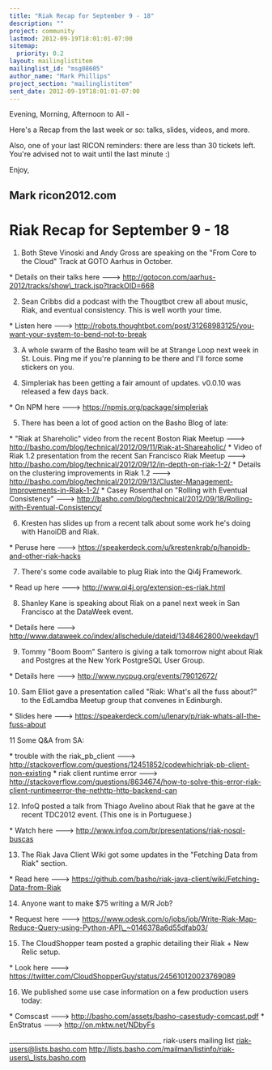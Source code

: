 ```yaml
---
title: "Riak Recap for September 9 - 18"
description: ""
project: community
lastmod: 2012-09-19T18:01:01-07:00
sitemap:
  priority: 0.2
layout: mailinglistitem
mailinglist_id: "msg08605"
author_name: "Mark Phillips"
project_section: "mailinglistitem"
sent_date: 2012-09-19T18:01:01-07:00
---
```



Evening, Morning, Afternoon to All -

Here's a Recap from the last week or so: talks, slides, videos, and more.

Also, one of your last RICON reminders: there are less than 30 tickets
left. You're advised not to wait until the last minute :)

Enjoy,

Mark
ricon2012.com
---------------------

Riak Recap for September 9 - 18
========================

1) Both Steve Vinoski and Andy Gross are speaking on the "From Core to
the Cloud" Track at GOTO Aarhus in October.

\* Details on their talks here ---&gt;
http://gotocon.com/aarhus-2012/tracks/show\_track.jsp?trackOID=668

2) Sean Cribbs did a podcast with the Thougtbot crew all about music,
Riak, and eventual consistency. This is well worth your time.

\* Listen here ---&gt;
http://robots.thoughtbot.com/post/31268983125/you-want-your-system-to-bend-not-to-break

3) A whole swarm of the Basho team will be at Strange Loop next week
in St. Louis. Ping me if you're planning to be there and I'll force
some stickers on you.

4) Simpleriak has been getting a fair amount of updates. v0.0.10 was
released a few days back.

\* On NPM here ---&gt; https://npmjs.org/package/simpleriak

5) There has been a lot of good action on the Basho Blog of late:

\* "Riak at Shareholic" video from the recent Boston Riak Meetup ---&gt;
http://basho.com/blog/technical/2012/09/11/Riak-at-Shareaholic/
\* Video of Riak 1.2 presentation from the recent San Francisco Riak
Meetup ---&gt; http://basho.com/blog/technical/2012/09/12/in-depth-on-riak-1-2/
\* Details on the clustering improvements in Riak 1.2 ---&gt;
http://basho.com/blog/technical/2012/09/13/Cluster-Management-Improvements-in-Riak-1-2/
\* Casey Rosenthal on "Rolling with Eventual Consistency" ---&gt;
http://basho.com/blog/technical/2012/09/18/Rolling-with-Eventual-Consistency/

6) Kresten has slides up from a recent talk about some work he's doing
with HanoiDB and Riak.

\* Peruse here ---&gt;
https://speakerdeck.com/u/krestenkrab/p/hanoidb-and-other-riak-hacks

7) There's some code available to plug Riak into the Qi4j Framework.

\* Read up here ---&gt; http://www.qi4j.org/extension-es-riak.html

8) Shanley Kane is speaking about Riak on a panel next week in San
Francisco at the DataWeek event.

\* Details here ---&gt;
http://www.dataweek.co/index/allschedule/dateid/1348462800/weekday/1

9) Tommy "Boom Boom" Santero is giving a talk tomorrow night about
Riak and Postgres at the New York PostgreSQL User Group.

\* Details here ---&gt; http://www.nycpug.org/events/79012672/

10) Sam Elliot gave a presentation called "Riak: What's all the fuss
about?" to the EdLamdba Meetup group that convenes in Edinburgh.

\* Slides here ---&gt;
https://speakerdeck.com/u/lenary/p/riak-whats-all-the-fuss-about

11 Some Q&A from SA:

\* trouble with the riak\_pb\_client ---&gt;
http://stackoverflow.com/questions/12451852/codewhichriak-pb-client-non-existing
\* riak client runtime error ---&gt;
http://stackoverflow.com/questions/8634674/how-to-solve-this-error-riak-client-runtimeerror-the-nethttp-http-backend-can

12) InfoQ posted a talk from Thiago Avelino about Riak that he gave at
the recent TDC2012 event. (This one is in Portuguese.)

\* Watch here ---&gt; http://www.infoq.com/br/presentations/riak-nosql-buscas

13) The Riak Java Client Wiki got some updates in the "Fetching Data
from Riak" section.

\* Read here ---&gt;
https://github.com/basho/riak-java-client/wiki/Fetching-Data-from-Riak

14) Anyone want to make $75 writing a M/R Job?

\* Request here ---&gt;
https://www.odesk.com/o/jobs/job/Write-Riak-Map-Reduce-Query-using-Python-API\_~0146378a6d55dfab03/

15) The CloudShopper team posted a graphic detailing their Riak + New
Relic setup.

\* Look here ---&gt; https://twitter.com/CloudShopperGuy/status/245610120023769089

16) We published some use case information on a few production users today:

\* Comscast ---&gt; http://basho.com/assets/basho-casestudy-comcast.pdf
\* EnStratus ---&gt; http://on.mktw.net/NDbyFs

\_\_\_\_\_\_\_\_\_\_\_\_\_\_\_\_\_\_\_\_\_\_\_\_\_\_\_\_\_\_\_\_\_\_\_\_\_\_\_\_\_\_\_\_\_\_\_
riak-users mailing list
riak-users@lists.basho.com
http://lists.basho.com/mailman/listinfo/riak-users\_lists.basho.com

